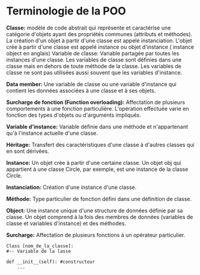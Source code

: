 # Terminologie de la POO
**Classe:** modèle de code abstrait qui représente et caractérise une catégorie d'objets ayant des propriétés communes (attributs et méthodes). La création d'un objet à partir d'une classe est appelé instanciation. L'objet crée à partir d'une classe est appelé instance ou objet d'instance ( instance object en anglais)
Variable de classe: Variable partagée par toutes les instances d'une classe. Les variables de classe sont définies dans une classe mais en dehors de toute méthode de la classe. Les variables de classe ne sont pas utilisées aussi souvent que les variables d'instance.

**Data member:** Une variable de classe ou une variable d'instance qui contient les données associées à une classe et à ses objets.

**Surcharge de fonction (Function overloading):** Affectation de plusieurs comportements à une fonction particulière. L'opération effectuée varie en fonction des types d'objets ou d'arguments impliqués.

**Variable d'instance:** Variable définie dans une méthode et n'appartenant qu'à l'instance actuelle d'une classe.

**Héritage:** Transfert des caractéristiques d'une classe à d'autres classes qui en sont dérivées.

**Instance:** Un objet crée à partir d'une certaine classe. Un objet obj qui appartient à une classe Circle, par exemple, est une instance de la classe Circle.

**Instanciation:** Création d'une instance d'une classe.

**Méthode:** Type particulier de fonction défini dans une définition de classe.

**Object:** Une instance unique d'une structure de données définie par sa classe. Un objet comprend à la fois des membres de données (variables de classe et variables d'instance) et des méthodes.

**Surcharge:** Affectation de plusieurs fonctions à un opérateur particulier.

```{python}
Class [nom_de_la_classe]:
#-- Variable de la lasse

def __init__(self): #constructeur
    ...
```
